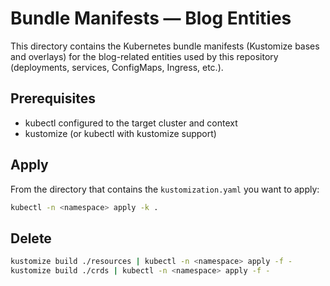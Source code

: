 # Bundle Manifests — Blog Entities

This directory contains the Kubernetes bundle manifests (Kustomize bases and overlays) for the blog-related entities used by this repository (deployments, services, ConfigMaps, Ingress, etc.).

## Prerequisites
- kubectl configured to the target cluster and context
- kustomize (or kubectl with kustomize support)

## Apply
From the directory that contains the `kustomization.yaml` you want to apply:

```bash
kubectl -n <namespace> apply -k .
```

## Delete

```bash
kustomize build ./resources | kubectl -n <namespace> apply -f -
kustomize build ./crds | kubectl -n <namespace> apply -f -
```

